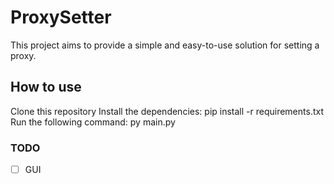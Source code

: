 # ProxySetter
This project aims to provide a simple and easy-to-use solution for setting a proxy.
## How to use
Clone this repository
Install the dependencies: pip install -r requirements.txt
Run the following command: py main.py 
### TODO
- [ ] GUI
